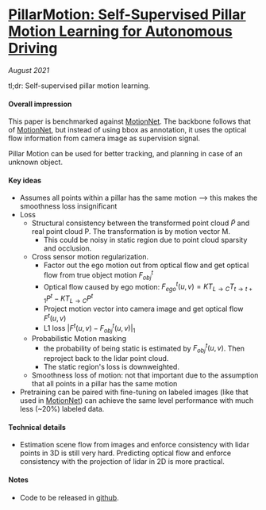 # [PillarMotion: Self-Supervised Pillar Motion Learning for Autonomous Driving](https://arxiv.org/abs/2104.08683)

_August 2021_

tl;dr: Self-supervised pillar motion learning.

#### Overall impression
This paper is benchmarked against [MotionNet](motionnet.md). The backbone follows that of [MotionNet](motionnet.md), but instead of using bbox as annotation, it uses the optical flow information from camera image as supervision signal.

Pillar Motion can be used for better tracking, and planning in case of an unknown object.

#### Key ideas
- Assumes all points within a pillar has the same motion --> this makes the smoothness loss insignificant
- Loss
	- Structural consistency between the transformed point cloud $\tilde P$ and real point cloud P. The transformation is by motion vector M.
		- This could be noisy in static region due to point cloud sparsity and occlusion.
	- Cross sensor motion regularization.
		- Factor out the ego motion out from optical flow and get optical flow from true object motion $F_{obj}^t$
		- Optical flow caused by ego motion: $F_{ego}^t(u, v) = KT_{L\rightarrow C} T_{t \rightarrow t+1} P^t - KT_{L\rightarrow C}  P^t$ 
		- Project motion vector into camera image and get optical flow $F^t (u,v)$
		- L1 loss $|F^t(u,v) - F_{obj}^t(u,v)|_1$
	- Probabilistic Motion masking
		- the probability of being static is estimated by $F_{obj}^t(u,v)$. Then reproject back to the lidar point cloud. 
		- The static region's loss is downweighted.
	- Smoothness loss of motion: not that important due to the assumption that all points in a pillar has the same motion
- Pretraining can be paired with fine-tuning on labeled images (like that used in [MotionNet](motionnet.md)) can achieve the same level performance with much less (~20%) labeled data.


#### Technical details
- Estimation scene flow from images and enforce consistency with lidar points in 3D is still very hard. Predicting optical flow and enforce consistency with the projection of lidar in 2D is more practical.

#### Notes
- Code to be released in [github](https://github.com/qcraftai/pillar-motion).

